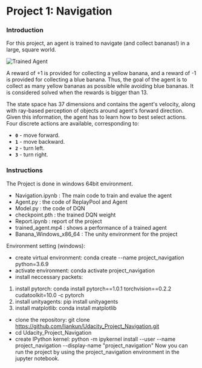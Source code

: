 [//]: # (Image References)

[image1]: https://user-images.githubusercontent.com/10624937/42135619-d90f2f28-7d12-11e8-8823-82b970a54d7e.gif "Trained Agent"

# Project 1: Navigation

### Introduction

For this project, an agent is trained to navigate (and collect bananas!) in a large, square world.  

![Trained Agent][image1]

A reward of +1 is provided for collecting a yellow banana, and a reward of -1 is provided for collecting a blue banana.  Thus, the goal of the agent is to collect as many yellow bananas as possible while avoiding blue bananas. It is considered solved when the rewards is bigger than 13. 

The state space has 37 dimensions and contains the agent's velocity, along with ray-based perception of objects around agent's forward direction.  Given this information, the agent has to learn how to best select actions.  Four discrete actions are available, corresponding to:
- **`0`** - move forward.
- **`1`** - move backward.
- **`2`** - turn left.
- **`3`** - turn right.

    
### Instructions
The Project is done in windows 64bit environment. 
- Navigation.ipynb : The main code to train and evalue the agent
- Agent.py : the code of ReplayPool and Agent
- Model.py : the code of DQN
- checkpoint.pth : the trained DQN weight
- Report.ipynb : report of the project
- trained_agent.mp4 : shows a performance of a trained agent
- Banana_Windows_x86_64 : The unity environment for the project 

Environment setting (windows):
- create virtual environment: conda create --name project_navigation python=3.6.9
- activate environment: conda activate project_navigation
- install neccessary packets:
 1. install pytorch: conda install pytorch==1.0.1 torchvision==0.2.2 cudatoolkit=10.0 -c pytorch 
 2. install unityagents: pip install unityagents
 3. install matplotlib: conda install matplotlib
- clone the repository: git clone https://github.com/liankun/Udacity_Project_Navigation.git
- cd Udacity_Project_Navigation
- create IPython kernel: python -m ipykernel install --user --name project_navigation --display-name "project_navigation"
Now you can run the project by using the project_navigation environment in the jupyter notebook.


